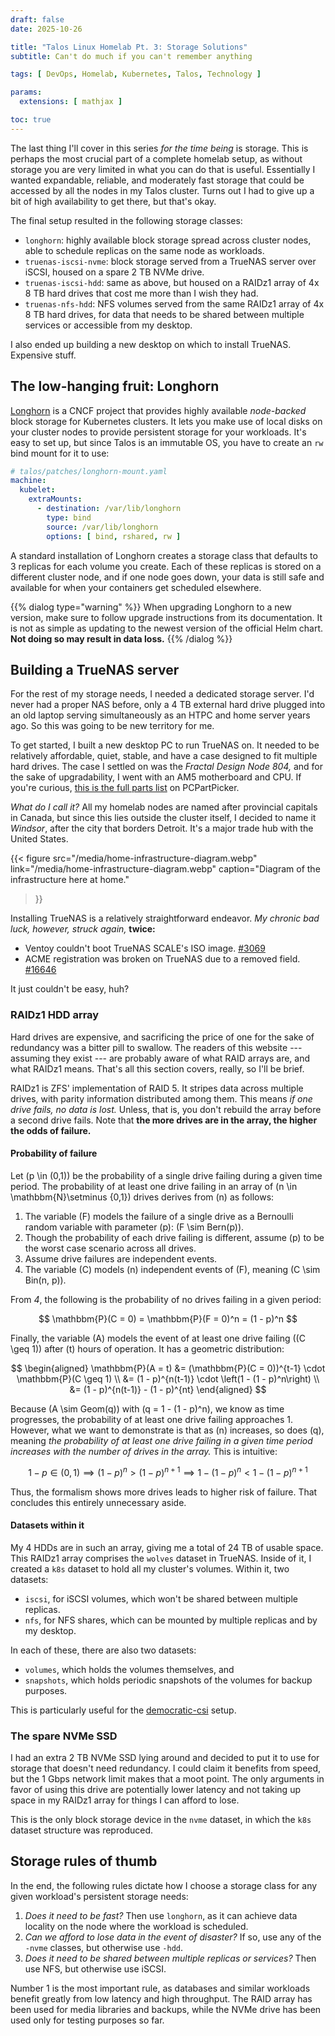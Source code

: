 ```yaml
---
draft: false
date: 2025-10-26

title: "Talos Linux Homelab Pt. 3: Storage Solutions"
subtitle: Can't do much if you can't remember anything

tags: [ DevOps, Homelab, Kubernetes, Talos, Technology ]

params:
  extensions: [ mathjax ]

toc: true
---
```


The last thing I'll cover in this series _for the time being_ is storage. This
is perhaps the most crucial part of a complete homelab setup, as without
storage you are very limited in what you can do that is useful. Essentially I
wanted expandable, reliable, and moderately fast storage that could be accessed
by all the nodes in my Talos cluster. Turns out I had to give up a bit of high
availability to get there, but that's okay.

The final setup resulted in the following storage classes:

- `longhorn`: highly available block storage spread across cluster nodes, able
  to schedule replicas on the same node as workloads.
- `truenas-iscsi-nvme`: block storage served from a TrueNAS server over iSCSI,
  housed on a spare 2 TB NVMe drive.
- `truenas-iscsi-hdd`: same as above, but housed on a RAIDz1 array of 4x 8 TB
  hard drives that cost me more than I wish they had.
- `truenas-nfs-hdd`: NFS volumes served from the same RAIDz1 array of 4x 8 TB
  hard drives, for data that needs to be shared between multiple services or
  accessible from my desktop.

I also ended up building a new desktop on which to install TrueNAS. Expensive
stuff.

## The low-hanging fruit: Longhorn

[Longhorn](https://longhorn.io/) is a CNCF project that provides highly
available *node-backed* block storage for Kubernetes clusters. It lets you make
use of local disks on your cluster nodes to provide persistent storage for your
workloads. It's easy to set up, but since Talos is an immutable OS, you have to
create an `rw` bind mount for it to use:

```yaml
# talos/patches/longhorn-mount.yaml
machine:
  kubelet:
    extraMounts:
      - destination: /var/lib/longhorn
        type: bind
        source: /var/lib/longhorn
        options: [ bind, rshared, rw ]
```

A standard installation of Longhorn creates a storage class that defaults to 3
replicas for each volume you create. Each of these replicas is stored on a
different cluster node, and if one node goes down, your data is still safe and
available for when your containers get scheduled elsewhere.

{{% dialog type="warning" %}}
When upgrading Longhorn to a new version, make sure to follow upgrade
instructions from its documentation. It is not as simple as updating to the
newest version of the official Helm chart. **Not doing so may result in data
loss.**
{{% /dialog %}}

## Building a TrueNAS server

For the rest of my storage needs, I needed a dedicated storage server. I'd
never had a proper NAS before, only a 4 TB external hard drive plugged into an
old laptop serving simultaneously as an HTPC and home server years ago. So this
was going to be new territory for me.

To get started, I built a new desktop PC to run TrueNAS on. It needed to be
relatively affordable, quiet, stable, and have a case designed to fit multiple
hard drives. The case I settled on was the _Fractal Design Node 804,_ and for
the sake of upgradability, I went with an AM5 motherboard and CPU. If you're
curious, [this is the full parts list][nas-parts] on PCPartPicker.

_What do I call it?_ All my homelab nodes are named after provincial capitals
in Canada, but since this lies outside the cluster itself, I decided to name it
*Windsor*, after the city that borders Detroit. It's a major trade hub with the
United States.

[nas-parts]: https://ca.pcpartpicker.com/list/zZCwxg

{{< figure
  src="/media/home-infrastructure-diagram.webp"
  link="/media/home-infrastructure-diagram.webp"
  caption="Diagram of the infrastructure here at home."
>}}

Installing TrueNAS is a relatively straightforward endeavor. *My chronic bad
luck, however, struck again,* **twice:**

- Ventoy couldn't boot TrueNAS SCALE's ISO image. [#3069][ventoy-issue]
- ACME registration was broken on TrueNAS due to a removed field.
  [#16646][tls-issue]

It just couldn't be easy, huh?

[ventoy-issue]: https://github.com/ventoy/Ventoy/issues/3069
[tls-issue]: https://github.com/truenas/middleware/pull/16646

### RAIDz1 HDD array

Hard drives are expensive, and sacrificing the price of one for the sake of
redundancy was a bitter pill to swallow. The readers of this website ---
assuming they exist --- are probably aware of what RAID arrays are, and what
RAIDz1 means. That's all this section covers, really, so I'll be brief.

RAIDz1 is ZFS' implementation of RAID 5. It stripes data across multiple
drives, with parity information distributed among them. This means *if one
drive fails, no data is lost.* Unless, that is, you don't rebuild the array
before a second drive fails. Note that **the more drives are in the array, the
higher the odds of failure.**

#### Probability of failure

Let \(p \in (0,1)\) be the probability of a single drive failing during a given
time period. The probability of at least one drive failing in an array of \(n
\in \mathbbm{N}\setminus \{0,1\}\) drives derives from \(n\) as follows:

1. The variable \(F\) models the failure of a single drive as a Bernoulli
   random variable with parameter \(p\): \(F \sim Bern(p)\).
2. Though the probability of each drive failing is different, assume \(p\) to
   be the worst case scenario across all drives.
3. Assume drive failures are independent events.
4. The variable \(C\) models \(n\) independent events of \(F\), meaning \(C
   \sim Bin(n, p)\).

From *4*, the following is the probability of no drives failing in a given
period:

$$
\mathbbm{P}(C = 0) = \mathbbm{P}(F = 0)^n = (1 - p)^n
$$

Finally, the variable \(A\) models the event of at least one drive failing
(\(C \geq 1\)) after \(t\) hours of operation. It has a geometric
distribution:

$$
\begin{aligned}
\mathbbm{P}(A = t) &= (\mathbbm{P}(C = 0))^{t-1} \cdot \mathbbm{P}(C \geq 1) \\
&= (1 - p)^{n(t-1)} \cdot \left(1 - (1 - p)^n\right) \\
&= (1 - p)^{n(t-1)} - (1 - p)^{nt}
\end{aligned}
$$

Because \(A \sim Geom(q)\) with \(q = 1 - (1 - p)^n\), we know as time
progresses, the probability of at least one drive failing approaches 1.
However, what we want to demonstrate is that as \(n\) increases, so does \(q\),
meaning *the probability of at least one drive failing in a given time period
increases with the number of drives in the array.* This is intuitive:

$$
1 - p \in (0,1) \implies (1 - p)^n > (1 - p)^{n+1} \implies 1 - (1 - p)^n < 1 -
(1 - p)^{n+1}
$$

Thus, the formalism shows more drives leads to higher risk of failure. That
concludes this entirely unnecessary aside.

#### Datasets within it

My 4 HDDs are in such an array, giving me a total of 24 TB of usable space.
This RAIDz1 array comprises the `wolves` dataset in TrueNAS. Inside of it, I
created a `k8s` dataset to hold all my cluster's volumes. Within it, two
datasets:

- `iscsi`, for iSCSI volumes, which won't be shared between multiple replicas.
- `nfs`, for NFS shares, which can be mounted by multiple replicas and by my
  desktop.

In each of these, there are also two datasets:

- `volumes`, which holds the volumes themselves, and
- `snapshots`, which holds periodic snapshots of the volumes for backup
  purposes.

This is particularly useful for the [democratic-csi][democratic-csi] setup.

[democratic-csi]: https://github.com/democratic-csi/democratic-csi

### The spare NVMe SSD

I had an extra 2 TB NVMe SSD lying around and decided to put it to use for
storage that doesn't need redundancy. I could claim it benefits from speed, but
the 1 Gbps network limit makes that a moot point. The only arguments in favor
of using this drive are potentially lower latency and not taking up space in my
RAIDz1 array for things I can afford to lose.

This is the only block storage device in the `nvme` dataset, in which the `k8s`
dataset structure was reproduced.

## Storage rules of thumb

In the end, the following rules dictate how I choose a storage class for any
given workload's persistent storage needs:

1. *Does it need to be fast?* Then use `longhorn`, as it can achieve data
   locality on the node where the workload is scheduled.
2. *Can we afford to lose data in the event of disaster?* If so, use any of the
   `-nvme` classes, but otherwise use `-hdd`.
3. *Does it need to be shared between multiple replicas or services?* Then use
   NFS, but otherwise use iSCSI.

Number 1 is the most important rule, as databases and similar workloads benefit
greatly from low latency and high throughput. The RAID array has been used for
media libraries and backups, while the NVMe drive has been used only for
testing purposes so far.
